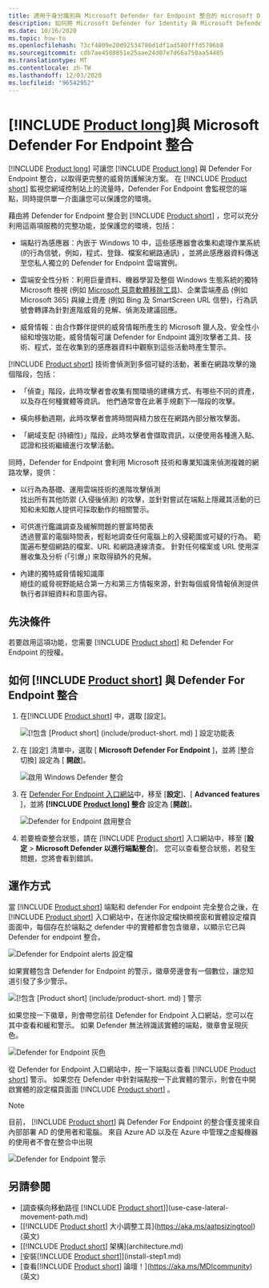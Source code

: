 ```yaml
---
title: 適用于身分識別與 Microsoft Defender for Endpoint 整合的 microsoft Defender
description: 如何將 Microsoft Defender for Identity 與 Microsoft Defender for Endpoint 整合，以取得完整的威脅偵測涵蓋範圍
ms.date: 10/26/2020
ms.topic: how-to
ms.openlocfilehash: 73cf4809e20d92534786d1df1ad580fffd5706b8
ms.sourcegitcommit: cdb7ae4580851e25aae24d07e7d66a750aa54405
ms.translationtype: MT
ms.contentlocale: zh-TW
ms.lasthandoff: 12/03/2020
ms.locfileid: "96542952"
---
```

# <a name="integrate-product-long-with-microsoft-defender-for-endpoint"></a>[!INCLUDE [Product long](includes/product-long.md)]與 Microsoft Defender For Endpoint 整合

[!INCLUDE [Product long](includes/product-long.md)] 可讓您 [!INCLUDE [Product long](includes/product-long.md)] 與 Defender For Endpoint 整合，以取得更完整的威脅防護解決方案。 在 [!INCLUDE [Product short](includes/product-short.md)] 監視您網域控制站上的流量時，Defender For Endpoint 會監視您的端點，同時提供單一介面讓您可以保護您的環境。

藉由將 Defender for Endpoint 整合到 [!INCLUDE [Product short](includes/product-short.md)] ，您可以充分利用這兩項服務的完整功能，並保護您的環境，包括：

- 端點行為感應器：內嵌于 Windows 10 中，這些感應器會收集和處理作業系統 (的行為信號，例如，程式、登錄、檔案和網路通訊) ，並將此感應器資料傳送至您私人獨立的 Defender for Endpoint 雲端實例。

- 雲端安全性分析：利用巨量資料、機器學習及整個 Windows 生態系統的獨特 Microsoft 檢視 (例如 [Microsoft 惡意軟體移除工具](https://www.microsoft.com/download/malicious-software-removal-tool-details.aspx))、企業雲端產品 (例如 Microsoft 365) 與線上資產 (例如 Bing 及 SmartScreen URL 信譽)，行為訊號會轉譯為針對進階威脅的見解、偵測及建議回應。

- 威脅情報：由合作夥伴提供的威脅情報所產生的 Microsoft 獵人及、安全性小組和增強功能，威脅情報可讓 Defender for Endpoint 識別攻擊者工具、技術、程式，並在收集到的感應器資料中觀察到這些活動時產生警示。

[!INCLUDE [Product short](includes/product-short.md)] 技術會偵測到多個可疑的活動，著重在網路攻擊的幾個階段，包括：

- 「偵查」階段，此時攻擊者會收集有關環境的建構方式、有哪些不同的資產，以及存在何種實體等資訊。 他們通常會在此著手規劃下一階段的攻擊。

- 橫向移動週期，此時攻擊者會將時間與精力放在在網路內部分散攻擊面。

- 「網域支配 (持續性)」階段，此時攻擊者會擷取資訊，以便使用各種進入點、認證和技術繼續進行攻擊活動。

同時，Defender for Endpoint 會利用 Microsoft 技術和專業知識來偵測複雜的網路攻擊，提供：

- 以行為為基礎、運用雲端技術的進階攻擊偵測  
找出所有其他防禦 (入侵後偵測) 的攻擊，並針對嘗試在端點上隱藏其活動的已知和未知敵人提供可採取動作的相關警示。

- 可供進行鑑識調查及緩解問題的豐富時間表  
透過豐富的電腦時間表，輕鬆地調查任何電腦上的入侵範圍或可疑的行為。 範圍遍布整個網路的檔案、URL 和網路連線清查。 針對任何檔案或 URL 使用深層收集及分析 (「引爆」) 來取得額外的見解。

- 內建的獨特威脅情報知識庫  
絕佳的威脅視野能結合第一方和第三方情報來源，針對每個威脅情報偵測提供執行者詳細資料和意圖內容。

## <a name="prerequisites"></a>先決條件

若要啟用這項功能，您需要 [!INCLUDE [Product short](includes/product-short.md)] 和 Defender For Endpoint 的授權。

<a name="how-to-integrate-azure-atp-with-microsoft-defender-atp"></a>

## <a name="how-to-integrate-product-short-with-defender-for-endpoint"></a>如何 [!INCLUDE [Product short](includes/product-short.md)] 與 Defender For Endpoint 整合

1. 在[!INCLUDE [Product short](includes/product-short.md)] 中，選取 [設定]。

    ![[!包含 [Product short] (include/product-short. md) ] 設定功能表](media/msde-configuration.png)
1. 在 [設定] 清單中，選取 [ **Microsoft Defender For Endpoint** ]，並將 [整合切換] 設定為 [ **開啟**]。

    ![啟用 Windows Defender 整合](media/msde-enable-integration.png)

1. 在 [Defender For Endpoint 入口網站](https://securitycenter.windows.com/preferences/advanced)中，移至 [**設定**]、[ **Advanced features** ]，並將 **[!INCLUDE [Product long](includes/product-long.md)] 整合** 設定為 [**開啟**]。

    ![Defender for Endpoint 啟用整合](media/msde-enable.png)

1. 若要檢查整合狀態，請在 [!INCLUDE [Product short](includes/product-short.md)] 入口網站中，移至 [**設定**  >  **Microsoft Defender 以進行端點整合**]。 您可以查看整合狀態，若發生問題，您將會看到錯誤。

## <a name="how-it-works"></a>運作方式

當 [!INCLUDE [Product short](includes/product-short.md)] 端點和 defender For endpoint 完全整合之後，在 [!INCLUDE [Product short](includes/product-short.md)] 入口網站中，在迷你設定檔快顯視窗和實體設定檔頁面面中，每個存在於端點之 defender 中的實體都會包含徽章，以顯示它已與 Defender for endpoint 整合。

 ![Defender for Endpoint alerts 設定檔](media/profile-alerts-msde.png)

如果實體包含 Defender for Endpoint 的警示，徽章旁邊會有一個數位，讓您知道引發了多少警示。

 ![[!包含 [Product short] (include/product-short. md) ] 警示](media/msde-icon-alerts.png)

如果您按一下徽章，則會帶您前往 Defender for Endpoint 入口網站，您可以在其中查看和緩和警示。 如果 Defender 無法辨識該實體的端點，徽章會呈現灰色。

 ![Defender for Endpoint 灰色](media/msde-grey.png)

從 Defender for Endpoint 入口網站中，按一下端點以查看 [!INCLUDE [Product short](includes/product-short.md)] 警示。 如果您在 Defender 中針對端點按一下此實體的警示，則會在中開啟實體的設定檔頁面面 [!INCLUDE [Product short](includes/product-short.md)] 。

 > [!NOTE]
 > 目前， [!INCLUDE [Product short](includes/product-short.md)] 與 Defender For Endpoint 的整合僅支援來自內部部署 AD 的使用者和電腦。 來自 Azure AD 以及在 Azure 中管理之虛擬機器的使用者不會在整合中出現

![Defender for Endpoint 警示](media/msde-alerts.png)

## <a name="see-also"></a>另請參閱

- [調查橫向移動路徑 [!INCLUDE [Product short](includes/product-short.md)]](use-case-lateral-movement-path.md)
- [[!INCLUDE [Product short](includes/product-short.md)] 大小調整工具](https://aka.ms/aatpsizingtool) \(英文\)
- [[!INCLUDE [Product short](includes/product-short.md)] 架構](architecture.md)
- [安裝[!INCLUDE [Product short](includes/product-short.md)]](install-step1.md)
- [查看[!INCLUDE [Product short](includes/product-short.md)] 論壇！](https://aka.ms/MDIcommunity)\(英文\)
